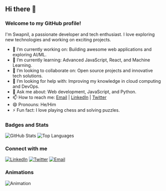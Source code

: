 ## Hi there 👋

### Welcome to my GitHub profile!

I'm Swapnil, a passionate developer and tech enthusiast. I love exploring new technologies and working on exciting projects. 

- 🔭 I’m currently working on: Building awesome web applications and exploring AI/ML.
- 🌱 I’m currently learning: Advanced JavaScript, React, and Machine Learning.
- 👯 I’m looking to collaborate on: Open source projects and innovative tech solutions.
- 🤔 I’m looking for help with: Improving my knowledge in cloud computing and DevOps.
- 💬 Ask me about: Web development, JavaScript, and Python.
- 📫 How to reach me: [Email](mailto:your-email@example.com) | [LinkedIn](https://www.linkedin.com/in/your-profile) | [Twitter](https://twitter.com/your-profile)
- 😄 Pronouns: He/Him
- ⚡ Fun fact: I love playing chess and solving puzzles.

### Badges and Stats

![GitHub Stats](https://github-readme-stats.vercel.app/api?username=ItzSwapnil&show_icons=true&theme=radical)
![Top Languages](https://github-readme-stats.vercel.app/api/top-langs/?username=ItzSwapnil&layout=compact&theme=radical)

### Connect with me

[![LinkedIn](https://img.shields.io/badge/LinkedIn-Connect-blue)](https://www.linkedin.com/in/your-profile)
[![Twitter](https://img.shields.io/badge/Twitter-Follow-blue)](https://twitter.com/your-profile)
[![Email](https://img.shields.io/badge/Email-Contact-red)](mailto:your-email@example.com)

### Animations

![Animation](https://media.giphy.com/media/3o7aD2saalBwwftBIY/giphy.gif)

